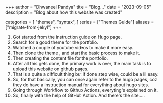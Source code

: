 +++
author = "Dhwaneel Pandya"
title = "Blog..."
date = "2023-09-05"
description = "Blog about how this website was created"

categories = [
    "themes",
    "syntax",
]
series = ["Themes Guide"]
aliases = ["migrate-from-jekyl"]
+++

1. Got started from the instruction guide on Hugo page.
2. Search for a good theme for the portfolio.
3. Watched a couple of youtube videos to make it more easy.
4. Then clone the theme , and start the basic process to make it.
5. Then creating the content file for the portfolio.
6. After all this gets done, the primary work is over, the main task is to upload this website on github pages.
7. That is a quite a difficult thing but if done step wise, could be a lil easy.
8. So, for that basically, you can once again refer to the hugo pages, coz they do have a instruction manual for everything about hugo sites.
9. Going through Workflow to Github Actions, everyting's explained on it.
10. So, finally with the help of GitHub Action.
And there's the site..... 
